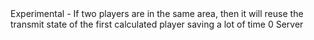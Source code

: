 <function name="holylib_networking_fastpath" parent="" type="libraryfield">
    <description>
        Experimental - If two players are in the same area, then it will reuse the transmit state of the first calculated player saving a lot of time
        <added version="0.8"></added>
    </description>
    <value>0</value>
    <realm>Server</realm>
</function>